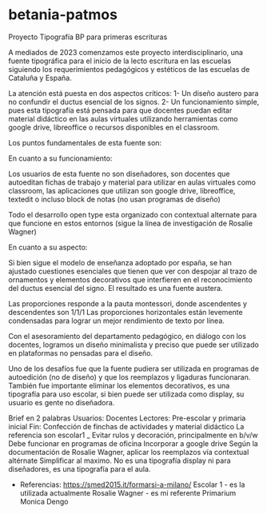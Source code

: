 # betania-patmos
Proyecto Tipografía BP para primeras escrituras

A mediados de 2023 comenzamos este proyecto interdisciplinario, una fuente tipográfica para el inicio de la lecto escritura en las escuelas siguiendo los requerimientos pedagógicos y estéticos de las escuelas de Cataluña y España.

La atención está puesta en dos aspectos críticos:
1- Un diseño austero para no confundir el ductus esencial de los signos.
2- Un funcionamiento simple, pues esta tipografía está pensada para que docentes puedan editar material didáctico en las aulas virtuales utilizando herramientas como google drive, libreoffice o recursos disponibles en el classroom.


Los puntos fundamentales de esta fuente son:

En cuanto a su funcionamiento: 

Los usuarios de esta fuente no son diseñadores, son docentes que autoeditan fichas de trabajo y material para utilizar en aulas virtuales como classroom, las aplicaciones que utilizan son google drive, libreoffice, textedit o incluso block de notas (no usan programas de diseño)

Todo el desarrollo open type esta organizado con contextual alternate para que funcione en estos entornos (sigue la línea de investigación de Rosalie Wagner) 

En cuanto a su aspecto:

Si bien sigue el modelo de enseñanza adoptado por españa, se han ajustado cuestiones esenciales que tienen que ver con despojar al trazo de ornamentos y elementos decorativos que interfieren en el reconocimiento del ductus esencial del signo. El resultado es una fuente austera.

Las proporciones responde a la pauta montessori, donde ascendentes y descendentes son 1/1/1
Las proporciones horizontales están levemente condensadas para lograr un mejor rendimiento de texto por línea.

Con el asesoramiento del departamento pedagógico, en diálogo con los docentes, logramos un diseño minimalista y preciso que puede ser utilizado en plataformas no pensadas para el diseño.

Uno de los desafíos fue que la fuente pudiera ser utilizada en programas de autoedición (no de diseño) y que los reemplazos y ligaduras funcionaran. También fue importante eliminar los elementos decorativos, es una tipografía para uso escolar, si bien puede ser utilizada como display, su usuario es gente no diseñadora.


Brief en 2 palabras
Usuarios: Docentes
Lectores: Pre-escolar y primaria inicial
Fin: Confección de finchas de actividades y material didáctico
La referencia son escolar1 _ 
Evitar rulos y decoración, principalmente en b/v/w 
Debe funcionar en programas de oficina
Incorporar a google drive
Según la documentación de Rosalie Wagner, aplicar los reemplazos vía contextual altérnate
Simplificar al maximo.
No es una tipografía display ni para diseñadores, es una tipografía para el aula.

- Referencias:
https://smed2015.it/formarsi-a-milano/
Escolar 1 - es la utilizada actualmente
Rosalie Wagner - es mi referente
Primarium
Monica Dengo

